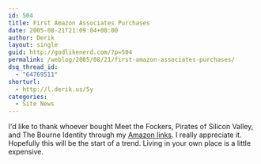 ```yaml
---
id: 504
title: First Amazon Associates Purchases
date: 2005-08-21T21:09:04+00:00
author: Derik
layout: single
guid: http://godlikenerd.com/?p=504
permalink: /weblog/2005/08/21/first-amazon-associates-purchases/
dsq_thread_id:
  - "64769511"
shorturl:
  - http://l.derik.us/5y
categories:
  - Site News
---
```

I'd like to thank whoever bought Meet the Fockers, Pirates of Silicon Valley, and The Bourne Identity through my [Amazon links](/shop/). I really appreciate it. Hopefully this will be the start of a trend. Living in your own place is a little expensive.